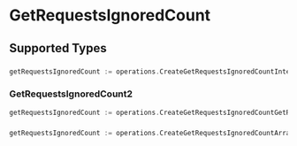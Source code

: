 # GetRequestsIgnoredCount


## Supported Types

### 

```go
getRequestsIgnoredCount := operations.CreateGetRequestsIgnoredCountInteger(int64{/* values here */})
```

### GetRequestsIgnoredCount2

```go
getRequestsIgnoredCount := operations.CreateGetRequestsIgnoredCountGetRequestsIgnoredCount2(operations.GetRequestsIgnoredCount2{/* values here */})
```

### 

```go
getRequestsIgnoredCount := operations.CreateGetRequestsIgnoredCountArrayOfinteger([]int64{/* values here */})
```

